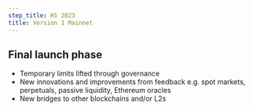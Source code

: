 ```yaml
---
step_title: H1 2023
title: Version 1 Mainnet
---
```


## Final launch phase

- Temporary limits lifted through governance
- New innovations and improvements from feedback e.g. spot markets, perpetuals, passive liquidity, Ethereum oracles
- New bridges to other blockchains and/or L2s
